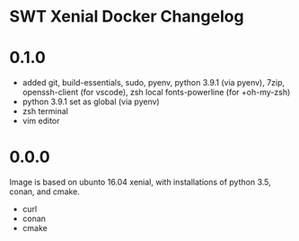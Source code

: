 # SWT Xenial Docker Changelog

# 0.1.0
- added git, build-essentials, sudo, pyenv, python 3.9.1 (via pyenv), 7zip, openssh-client (for vscode), zsh local fonts-powerline (for +oh-my-zsh)
- python 3.9.1 set as global (via pyenv)
- zsh terminal
- vim editor 

# 0.0.0
Image is based on ubunto 16.04 xenial, with installations of python 3.5, conan, and cmake.
- curl
- conan
- cmake